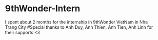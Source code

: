 # 9thWonder-Intern
I spent about 2 months for the internship in 9thWonder VietNam in Nha Trang City 
#Special thanks to Anh Duy, Anh Thien, Anh Tien, Anh Linh for their supports <3 

